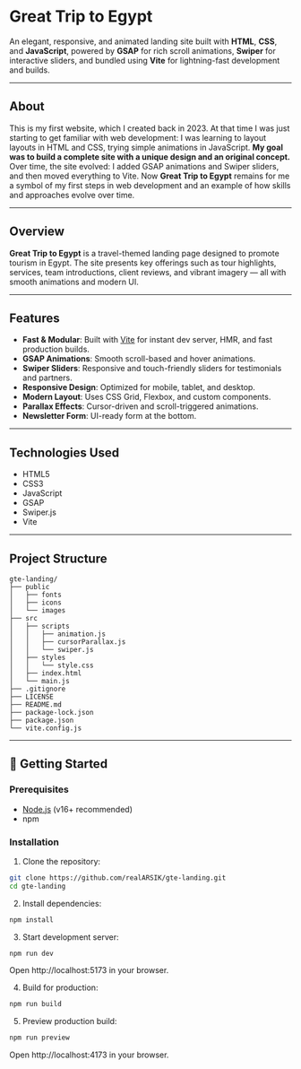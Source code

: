 # Great Trip to Egypt

An elegant, responsive, and animated landing site built with **HTML**, **CSS**, and **JavaScript**, powered by **GSAP** for rich scroll animations, **Swiper** for interactive sliders, and bundled using **Vite** for lightning-fast development and builds.

---

## About

This is my first website, which I created back in 2023. At that time I was just starting to get familiar with web development: I was learning to layout layouts in HTML and CSS, trying simple animations in JavaScript. **My goal was to build a complete site with a unique design and an original concept.** Over time, the site evolved: I added GSAP animations and Swiper sliders, and then moved everything to Vite. Now **Great Trip to Egypt** remains for me a symbol of my first steps in web development and an example of how skills and approaches evolve over time.

---

## Overview

**Great Trip to Egypt** is a travel-themed landing page designed to promote tourism in Egypt. The site presents key offerings such as tour highlights, services, team introductions, client reviews, and vibrant imagery — all with smooth animations and modern UI.

---

## Features

- **Fast & Modular**: Built with [Vite](https://vitejs.dev) for instant dev server, HMR, and fast production builds.
- **GSAP Animations**: Smooth scroll-based and hover animations.
- **Swiper Sliders**: Responsive and touch-friendly sliders for testimonials and partners.
- **Responsive Design**: Optimized for mobile, tablet, and desktop.
- **Modern Layout**: Uses CSS Grid, Flexbox, and custom components.
- **Parallax Effects**: Cursor-driven and scroll-triggered animations.
- **Newsletter Form**: UI-ready form at the bottom.

---

## Technologies Used

- HTML5  
- CSS3  
- JavaScript 
- GSAP  
- Swiper.js  
- Vite


---

## Project Structure
```
gte-landing/
├── public
│   ├── fonts
│   ├── icons
│   └── images
├── src
│   ├── scripts
│   │   ├── animation.js
│   │   ├── cursorParallax.js
│   │   └── swiper.js
│   ├── styles
│   │   └── style.css
│   ├── index.html
│   └── main.js
├── .gitignore
├── LICENSE
├── README.md
├── package-lock.json
├── package.json
└── vite.config.js
```

---


## 🚀 Getting Started

### Prerequisites

- [Node.js](https://nodejs.org/en) (v16+ recommended)
- npm

### Installation

1. Clone the repository:

```bash
git clone https://github.com/realARSIK/gte-landing.git
cd gte-landing
```

2. Install dependencies:
```bash
npm install
```

3. Start development server:
```bash
npm run dev
```
Open http://localhost:5173 in your browser.

4. Build for production:
```bash
npm run build
```

5. Preview production build:
```bash
npm run preview
```
Open http://localhost:4173 in your browser.

